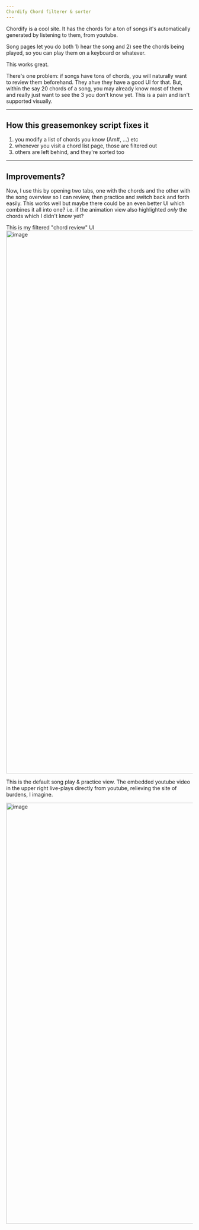 ```yaml
---
Chordify Chord filterer & sorter
---
```


Chordify is a cool site.  It has the chords for a ton of songs it's automatically generated by listening to them, from youtube. 

Song pages let you do both 1) hear the song and 2) see the chords being played, so you can play them on a keyboard or whatever.

This works great.

There's one problem: if songs have tons of chords, you will naturally want to review them beforehand.  They ahve they have a good UI for that. But, within the say 20 chords of a song, you may already know most of them and really just want to see the 3 you don't know yet.  This is a pain and isn't supported visually.

---
How this greasemonkey script fixes it
---

1) you modify a list of chords you know (Am#, ...) etc
2) whenever you visit a chord list page, those are filtered out
3) others are left behind, and they're sorted too

---
Improvements?
---

Now, I use this by opening two tabs, one with the chords and the other with the song overview so I can review, then practice and switch back and forth easily.  This works well but maybe there could be an even better UI which combines it all into one? i.e. if the animation view also highlighted *only* the chords which I didn't know yet?

This is my filtered "chord review" UI
<img width="2421" height="1461" alt="image" src="https://github.com/user-attachments/assets/cf12bfe2-152e-4f91-9bff-7980957af8f0" />

This is the default song play & practice view.  The embedded youtube video in the upper right live-plays directly from youtube, relieving the site of burdens, I imagine.

<img width="2481" height="1133" alt="image" src="https://github.com/user-attachments/assets/79a978bd-94d5-4550-ae42-5a01a32e334a" />
